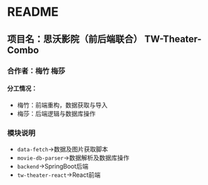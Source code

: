 # README
## 项目名：思沃影院（前后端联合） TW-Theater-Combo
### 合作者：梅竹 梅莎
#### 分工情况：
* 梅竹：前端重构，数据获取与导入
* 梅莎：后端逻辑与数据库操作
### 模块说明
* `data-fetch`->数据及图片获取脚本
* `movie-db-parser`->数据解析及数据库操作
* `backend`->SpringBoot后端
* `tw-theater-react`->React前端
